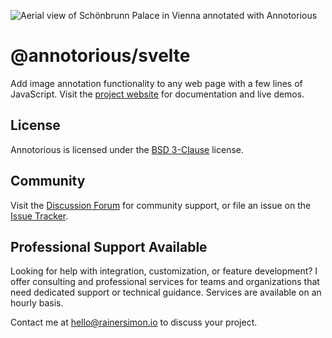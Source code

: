 ![Aerial view of Schönbrunn Palace in Vienna annotated with Annotorious](https://raw.githubusercontent.com/annotorious/annotorious/main/images/splash-image.jpg "Aerial view of Schönbrunn Palace in Vienna annotated with Annotorious")

# @annotorious/svelte

Add image annotation functionality to any web page with a few lines of JavaScript. Visit the
[project website](https://annotorious.dev) for documentation and live demos.

## License

Annotorious is licensed under the [BSD 3-Clause](LICENSE) license.

## Community

Visit the [Discussion Forum](https://github.com/annotorious/annotorious/discussions) for community support, or file an
issue on the [Issue Tracker](https://github.com/annotorious/annotorious/issues).

## Professional Support Available

Looking for help with integration, customization, or feature development? I offer consulting and professional services for teams and organizations that need dedicated support or technical guidance. Services are available on an hourly basis.

Contact me at hello@rainersimon.io to discuss your project.